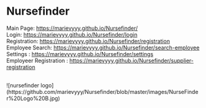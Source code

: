 # Nursefinder

Main Page: https://marievyyy.github.io/Nursefinder/ <br/>
Login: https://marievyyy.github.io/Nursefinder/login <br/>
Registration: https://marievyyy.github.io/Nursefinder/registration <br/>
Employee Search: https://marievyyy.github.io/Nursefinder/search-employee <br/>
Settings : https://marievyyy.github.io/Nursefinder/settings <br/>
Employeer Registration : https://marievyyy.github.io/Nursefinder/supplier-registration

<br/>
![nursefinder logo](https://github.com/marievyyy/Nursefinder/blob/master/images/NurseFinder%20Logo%20B.jpg)

